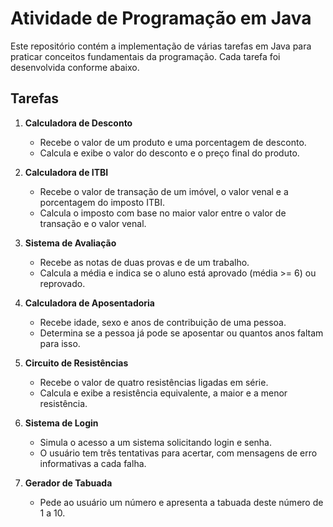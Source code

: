 # Atividade de Programação em Java

Este repositório contém a implementação de várias tarefas em Java para praticar conceitos fundamentais da programação. Cada tarefa foi desenvolvida conforme abaixo.

## Tarefas

1. **Calculadora de Desconto**
    - Recebe o valor de um produto e uma porcentagem de desconto.
    - Calcula e exibe o valor do desconto e o preço final do produto.

2. **Calculadora de ITBI**
    - Recebe o valor de transação de um imóvel, o valor venal e a porcentagem do imposto ITBI.
    - Calcula o imposto com base no maior valor entre o valor de transação e o valor venal.

3. **Sistema de Avaliação**
    - Recebe as notas de duas provas e de um trabalho.
    - Calcula a média e indica se o aluno está aprovado (média >= 6) ou reprovado.

4. **Calculadora de Aposentadoria**
    - Recebe idade, sexo e anos de contribuição de uma pessoa.
    - Determina se a pessoa já pode se aposentar ou quantos anos faltam para isso.

5. **Circuito de Resistências**
    - Recebe o valor de quatro resistências ligadas em série.
    - Calcula e exibe a resistência equivalente, a maior e a menor resistência.

6. **Sistema de Login**
    - Simula o acesso a um sistema solicitando login e senha.
    - O usuário tem três tentativas para acertar, com mensagens de erro informativas a cada falha.

7. **Gerador de Tabuada**
    - Pede ao usuário um número e apresenta a tabuada deste número de 1 a 10.

##